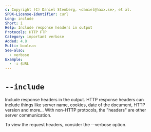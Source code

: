 ```yaml
---
c: Copyright (C) Daniel Stenberg, <daniel@haxx.se>, et al.
SPDX-License-Identifier: curl
Long: include
Short: i
Help: Include response headers in output
Protocols: HTTP FTP
Category: important verbose
Added: 4.8
Multi: boolean
See-also:
  - verbose
Example:
  - -i $URL
---
```


# `--include`

Include response headers in the output. HTTP response headers can include
things like server name, cookies, date of the document, HTTP version and
more... With non-HTTP protocols, the "headers" are other server communication.

To view the request headers, consider the --verbose option.
